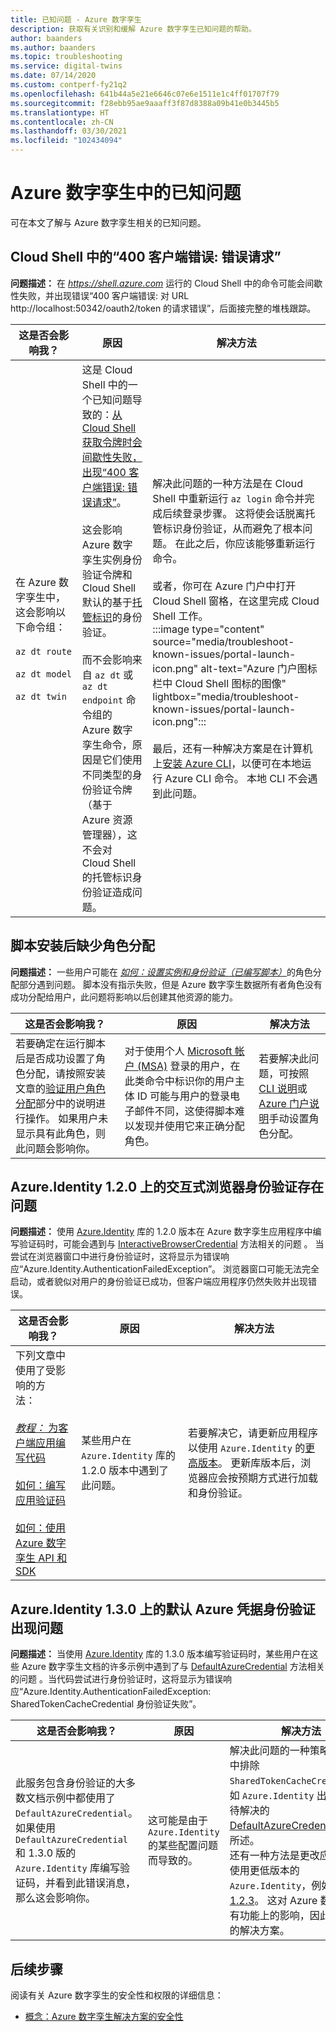 ```yaml
---
title: 已知问题 - Azure 数字孪生
description: 获取有关识别和缓解 Azure 数字孪生已知问题的帮助。
author: baanders
ms.author: baanders
ms.topic: troubleshooting
ms.service: digital-twins
ms.date: 07/14/2020
ms.custom: contperf-fy21q2
ms.openlocfilehash: 641b44a5e21e6646c07e6e1511e1c4ff01707f79
ms.sourcegitcommit: f28ebb95ae9aaaff3f87d8388a09b41e0b3445b5
ms.translationtype: HT
ms.contentlocale: zh-CN
ms.lasthandoff: 03/30/2021
ms.locfileid: "102434094"
---
```

# <a name="known-issues-in-azure-digital-twins"></a>Azure 数字孪生中的已知问题

可在本文了解与 Azure 数字孪生相关的已知问题。

## <a name="400-client-error-bad-request-in-cloud-shell"></a>Cloud Shell 中的“400 客户端错误: 错误请求”

**问题描述：** 在 *https://shell.azure.com* 运行的 Cloud Shell 中的命令可能会间歇性失败，并出现错误“400 客户端错误: 对 URL http://localhost:50342/oauth2/token 的请求错误”，后面接完整的堆栈跟踪。

| 这是否会影响我？ | 原因 | 解决方法 |
| --- | --- | --- |
| 在&nbsp;Azure&nbsp;数字孪生中，这会影响以下命令组：&nbsp;<br><br>`az dt route`<br><br>`az dt model`<br><br>`az dt twin` | 这是 Cloud Shell 中的一个已知问题导致的：[从 Cloud Shell 获取令牌时会间歇性失败，出现“400 客户端错误: 错误请求”](https://github.com/Azure/azure-cli/issues/11749)。<br><br>这会影响 Azure 数字孪生实例身份验证令牌和 Cloud Shell 默认的基于[托管标识](../active-directory/managed-identities-azure-resources/overview.md)的身份验证。 <br><br>而不会影响来自 `az dt` 或 `az dt endpoint` 命令组的 Azure 数字孪生命令，原因是它们使用不同类型的身份验证令牌（基于 Azure 资源管理器），这不会对 Cloud Shell 的托管标识身份验证造成问题。 | 解决此问题的一种方法是在 Cloud Shell 中重新运行 `az login` 命令并完成后续登录步骤。 这将使会话脱离托管标识身份验证，从而避免了根本问题。 在此之后，你应该能够重新运行命令。<br><br>或者，你可在 Azure 门户中打开 Cloud Shell 窗格，在这里完成 Cloud Shell 工作。<br>:::image type="content" source="media/troubleshoot-known-issues/portal-launch-icon.png" alt-text="Azure 门户图标栏中 Cloud Shell 图标的图像" lightbox="media/troubleshoot-known-issues/portal-launch-icon.png":::<br><br>最后，还有一种解决方案是在计算机上[安装 Azure CLI](/cli/azure/install-azure-cli)，以便可在本地运行 Azure CLI 命令。 本地 CLI 不会遇到此问题。 |


## <a name="missing-role-assignment-after-scripted-setup"></a>脚本安装后缺少角色分配

**问题描述：** 一些用户可能在 [*如何：设置实例和身份验证（已编写脚本）*](how-to-set-up-instance-scripted.md)的角色分配部分遇到问题。 脚本没有指示失败，但是 Azure 数字孪生数据所有者角色没有成功分配给用户，此问题将影响以后创建其他资源的能力。

| 这是否会影响我？ | 原因 | 解决方法 |
| --- | --- | --- |
| 若要确定在运行脚本后是否成功设置了角色分配，请按照安装文章的[验证用户角色分配](how-to-set-up-instance-scripted.md#verify-user-role-assignment)部分中的说明进行操作。 如果用户未显示具有此角色，则此问题会影响你。 | 对于使用个人 [Microsoft 帐户 (MSA)](https://account.microsoft.com/account) 登录的用户，在此类命令中标识你的用户主体 ID 可能与用户的登录电子邮件不同，这使得脚本难以发现并使用它来正确分配角色。 | 若要解决此问题，可按照 [CLI 说明](how-to-set-up-instance-cli.md#set-up-user-access-permissions)或 [Azure 门户说明](how-to-set-up-instance-portal.md#set-up-user-access-permissions)手动设置角色分配。 |

## <a name="issue-with-interactive-browser-authentication-on-azureidentity-120"></a>Azure.Identity 1.2.0 上的交互式浏览器身份验证存在问题

**问题描述：** 使用 [Azure.Identity](/dotnet/api/azure.identity) 库的 1.2.0 版本在 Azure 数字孪生应用程序中编写验证码时，可能会遇到与 [InteractiveBrowserCredential](/dotnet/api/azure.identity.interactivebrowsercredential) 方法相关的问题 。 当尝试在浏览器窗口中进行身份验证时，这将显示为错误响应“Azure.Identity.AuthenticationFailedException”。 浏览器窗口可能无法完全启动，或者貌似对用户的身份验证已成功，但客户端应用程序仍然失败并出现错误。

| 这是否会影响我？ | 原因 | 解决方法 |
| --- | --- | --- |
| 下列文章中使用了受影响的方法：&nbsp;&nbsp;&nbsp;&nbsp;&nbsp;&nbsp;&nbsp;<br><br>[*教程：* 为客户端应用编写代码](tutorial-code.md)<br><br>[如何：编写应用验证码](how-to-authenticate-client.md)<br><br>[如何：使用 Azure 数字孪生 API 和 SDK](how-to-use-apis-sdks.md) | 某些用户在 `Azure.Identity` 库的 1.2.0 版本中遇到了此问题。 | 若要解决它，请更新应用程序以使用 `Azure.Identity` 的[更高版本](https://www.nuget.org/packages/Azure.Identity)。 更新库版本后，浏览器应会按预期方式进行加载和身份验证。 |

## <a name="issue-with-default-azure-credential-authentication-on-azureidentity-130"></a>Azure.Identity 1.3.0 上的默认 Azure 凭据身份验证出现问题

**问题描述：** 当使用 [Azure.Identity](/dotnet/api/azure.identity) 库的 1.3.0 版本编写验证码时，某些用户在这些 Azure 数字孪生文档的许多示例中遇到了与 [DefaultAzureCredential](/dotnet/api/azure.identity.defaultazurecredential) 方法相关的问题 。当代码尝试进行身份验证时，这将显示为错误响应“Azure.Identity.AuthenticationFailedException: SharedTokenCacheCredential 身份验证失败”。

| 这是否会影响我？ | 原因 | 解决方法 |
| --- | --- | --- |
| 此服务包含身份验证的大多数文档示例中都使用了 `DefaultAzureCredential`。 如果使用 `DefaultAzureCredential` 和 1.3.0 版的 `Azure.Identity` 库编写验证码，并看到此错误消息，那么这会影响你。 | 这可能是由于 `Azure.Identity` 的某些配置问题而导致的。 | 解决此问题的一种策略是从凭证中排除 `SharedTokenCacheCredential`，如 `Azure.Identity` 出现的当前待解决的 [DefaultAzureCredential 问题](https://github.com/Azure/azure-sdk/issues/1970)中所述。<br>还有一种方法是更改应用程序以使用更低版本的 `Azure.Identity`，例如[版本 1.2.3](https://www.nuget.org/packages/Azure.Identity/1.2.3)。 这对 Azure 数字孪生没有功能上的影响，因此也是公认的解决方案。 |

## <a name="next-steps"></a>后续步骤

阅读有关 Azure 数字孪生的安全性和权限的详细信息：
* [概念：Azure 数字孪生解决方案的安全性](concepts-security.md)